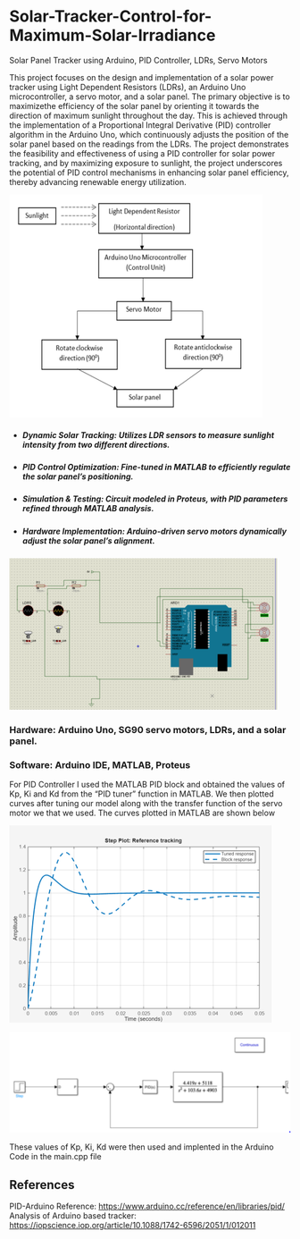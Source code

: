 # Solar-Tracker-Control-for-Maximum-Solar-Irradiance
Solar Panel Tracker using Arduino, PID Controller, LDRs, Servo Motors

This project focuses on the design and implementation of a solar power tracker using Light Dependent Resistors (LDRs), an Arduino Uno microcontroller, a servo motor, and a solar panel. The primary objective is to maximizethe efficiency of the solar panel by orienting it towards the direction of maximum sunlight throughout the day. This is achieved through the implementation of a Proportional Integral Derivative (PID) controller algorithm in the Arduino Uno, which continuously adjusts the position of the solar panel based on the readings from the LDRs. The project demonstrates the feasibility and effectiveness of using a PID controller for solar power tracking, and by maximizing exposure to sunlight, the project underscores the potential of PID control mechanisms in enhancing solar panel efficiency, thereby advancing renewable energy utilization.

![BlockDiagram](SolarTracker.PNG)

- ##### **Dynamic Solar Tracking:** Utilizes LDR sensors to measure sunlight intensity from two different directions. #####  
- ##### **PID Control Optimization:** Fine-tuned in MATLAB to efficiently regulate the solar panel’s positioning.  #####
- ##### **Simulation & Testing:** Circuit modeled in Proteus, with PID parameters refined through MATLAB analysis. ##### 
- ##### **Hardware Implementation:** Arduino-driven servo motors dynamically adjust the solar panel’s alignment. #####

![Proteus Simulation](proteussim.PNG)

### Hardware: Arduino Uno, SG90 servo motors, LDRs, and a solar panel. ###
### Software: Arduino IDE, MATLAB, Proteus ###

For PID Controller I used the MATLAB PID block and obtained the values of Kp, Ki and Kd from the “PID tuner” function in MATLAB. We then plotted curves after tuning our model along with the transfer function of the servo motor we that we used. The curves plotted in MATLAB are shown below

![MATLAB](matlab.PNG)

![Simulink](simulink.PNG)

These values of Kp, Ki, Kd were then used and implented in the Arduino Code in the main.cpp file

## References ##
PID-Arduino Reference: https://www.arduino.cc/reference/en/libraries/pid/ 
Analysis of Arduino based tracker: https://iopscience.iop.org/article/10.1088/1742-6596/2051/1/012011 



